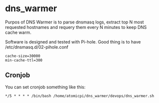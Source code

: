 # dns_warmer
Purpos of DNS Warmer is to parse dnsmasq logs, extract top N most requested hostnames and requery them every N minutes to keep DNS cache warm.

Software is designed and tested with Pi-hole. 
Good thing is to have /etc/dnsmasq.d/02-pihole.conf

```
cache-size=30000
min-cache-ttl=300
```

## Cronjob
You can set cronjob something like this:

```*/5 * * * * /bin/bash /home/atomicpi/dns_warmer/devops/dns_warmer.sh```
